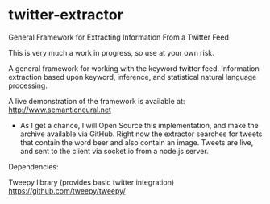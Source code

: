 twitter-extractor
=================

General Framework for Extracting Information From a Twitter Feed


This is very much a work in progress, so use at your own risk.


A general framework for working with the keyword twitter feed.  Information extraction based upon keyword, inference, and statistical natural language processing.

A live demonstration of the framework is available at: http://www.semanticneural.net
- As I get a chance, I will Open Source this implementation, and make the archive available via GitHub.  Right now the extractor searches for tweets that contain the word beer and also contain an image.  Tweets are live, and sent to the client via socket.io from a node.js server.


Dependencies:

Tweepy library (provides basic twitter integration) https://github.com/tweepy/tweepy/